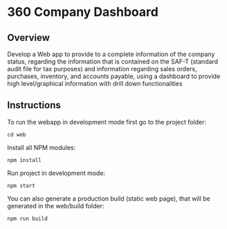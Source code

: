 # 360 Company Dashboard

## Overview

Develop a Web app to provide to a complete information of the company status, regarding the information that is contained on the SAF-T (standard audit file for tax purposes) and information regarding sales orders, purchases, inventory, and accounts payable, using a dashboard to provide high level/graphical information with drill down functionalities

## Instructions

To run the webapp in development mode first go to the project folder:

`cd web`

Install all NPM modules:

`npm install`

Run project in development mode:

`npm start`

You can also generate a production build (static web page), that will be generated in the web/build folder:

`npm run build`
